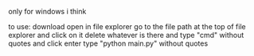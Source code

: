only for windows i think

to use:
download
open in file explorer
go to the file path at the top of file explorer and click on it
delete whatever is there and type "cmd" without quotes and click enter
type "python main.py" without quotes
